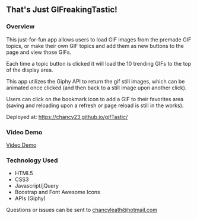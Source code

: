 ## That's Just GIFreakingTastic!

### Overview
This just-for-fun app allows users to load GIF images from the premade GIF topics, or make their own GIF topics and add them as new buttons to the page and view those GIFs. 

Each time a topic button is clicked it will load the 10 trending GIFs to the top of the display area.

This app utilizes the Giphy API to return the gif still images, which can be animated once clicked (and then back to a still image upon another click).

Users can click on the bookmark icon to add a GIF to their favorites area (saving and reloading upon a refresh or page reload is still in the works).

Deployed at: https://chancy23.github.io/gifTastic/

### Video Demo
[Video Demo](https://drive.google.com/file/d/1ulkK9AMFNkZnUCRXNflykWNqMP9bIK6K/view?usp=sharing)


### Technology Used
- HTML5
- CSS3
- Javascript/jQuery
- Boostrap and Font Awesome Icons
- APIs (Giphy)

Questions or issues can be sent to chancyleath@hotmail.com
